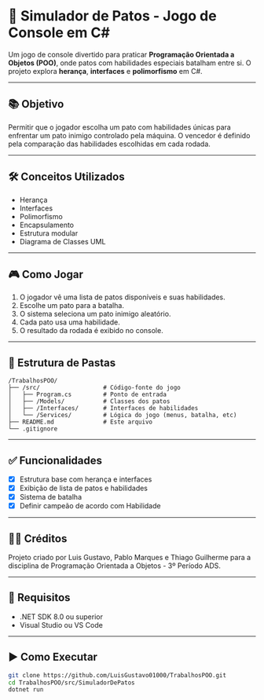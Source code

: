 # 🦆 Simulador de Patos - Jogo de Console em C#

Um jogo de console divertido para praticar **Programação Orientada a Objetos (POO)**, onde patos com habilidades especiais batalham entre si. O projeto explora **herança**, **interfaces** e **polimorfismo** em C#.

---

## 📚 Objetivo

Permitir que o jogador escolha um pato com habilidades únicas para enfrentar um pato inimigo controlado pela máquina. O vencedor é definido pela comparação das habilidades escolhidas em cada rodada.

---

## 🛠️ Conceitos Utilizados

- Herança
- Interfaces
- Polimorfismo
- Encapsulamento
- Estrutura modular
- Diagrama de Classes UML

---

## 🎮 Como Jogar

1. O jogador vê uma lista de patos disponíveis e suas habilidades.
2. Escolhe um pato para a batalha.
3. O sistema seleciona um pato inimigo aleatório.
4. Cada pato usa uma habilidade.
5. O resultado da rodada é exibido no console.

---

## 📁 Estrutura de Pastas

```plaintext
/TrabalhosPOO/
├── /src/                  # Código-fonte do jogo
│   ├── Program.cs         # Ponto de entrada
│   ├── /Models/           # Classes dos patos
│   ├── /Interfaces/       # Interfaces de habilidades
│   └── /Services/         # Lógica do jogo (menus, batalha, etc)
├── README.md              # Este arquivo
└── .gitignore
```

---

## ✅ Funcionalidades

- [x] Estrutura base com herança e interfaces
- [x] Exibição de lista de patos e habilidades
- [x] Sistema de batalha 
- [x] Definir campeão de acordo com Habilidade

---

## 👨‍💻 Créditos

Projeto criado por Luis Gustavo, Pablo Marques e Thiago Guilherme para a disciplina de Programação Orientada a Objetos - 3º Período ADS.

---

## 🚀 Requisitos

- .NET SDK 8.0 ou superior
- Visual Studio ou VS Code

---

## ▶️ Como Executar

```bash
git clone https://github.com/LuisGustavo01000/TrabalhosPOO.git
cd TrabalhosPOO/src/SimuladorDePatos
dotnet run
```

